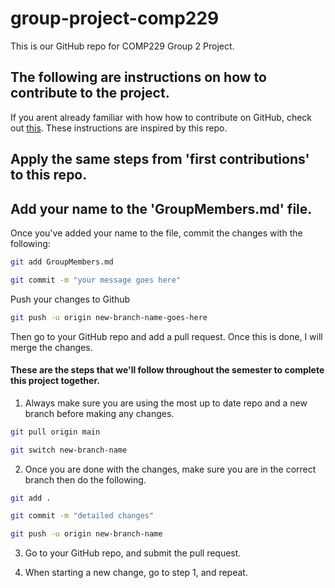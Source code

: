 # group-project-comp229

This is our GitHub repo for COMP229 Group 2 Project.

## The following are instructions on how to contribute to the project.

If you arent already familiar with how how to contribute on GitHub, check out [this](https://github.com/firstcontributions/first-contributions/blob/main/README.md). These instructions are inspired by this repo.

## Apply the same steps from 'first contributions' to this repo.

## Add your name to the 'GroupMembers.md' file.

Once you've added your name to the file, commit the changes with the following:

```bash
git add GroupMembers.md
```

```bash
git commit -m "your message goes here"
```

Push your changes to Github

```bash
git push -u origin new-branch-name-goes-here
```

Then go to your GitHub repo and add a pull request. Once this is done, I will merge the changes.

#### These are the steps that we'll follow throughout the semester to complete this project together.

1. Always make sure you are using the most up to date repo and a new branch before making any changes.

```bash
git pull origin main
```

```bash
git switch new-branch-name
```

2. Once you are done with the changes, make sure you are in the correct branch then do the following.

```bash
git add .
```

```bash
git commit -m "detailed changes"
```

```bash
git push -u origin new-branch-name
```

3. Go to your GitHub repo, and submit the pull request.

4. When starting a new change, go to step 1, and repeat.
